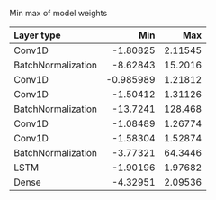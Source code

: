 Min max of model weights

| Layer type         |        Min |       Max |
|:-------------------|-----------:|----------:|
| Conv1D             |  -1.80825  |   2.11545 |
| BatchNormalization |  -8.62843  |  15.2016  |
| Conv1D             |  -0.985989 |   1.21812 |
| Conv1D             |  -1.50412  |   1.31126 |
| BatchNormalization | -13.7241   | 128.468   |
| Conv1D             |  -1.08489  |   1.26774 |
| Conv1D             |  -1.58304  |   1.52874 |
| BatchNormalization |  -3.77321  |  64.3446  |
| LSTM               |  -1.90196  |   1.97682 |
| Dense              |  -4.32951  |   2.09536 |